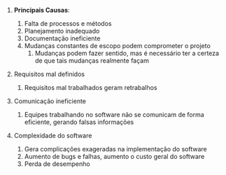 1. **Principais Causas**:
	1. Falta de processos e métodos
	2. Planejamento inadequado
	3.  Documentação ineficiente
	4. Mudanças constantes de escopo podem comprometer o projeto
		1. Mudanças podem fazer sentido, mas é necessário ter a certeza de que tais mudanças realmente façam

2. Requisitos mal definidos
	1. Requisitos mal trabalhados geram retrabalhos
3. Comunicação ineficiente
	1. Equipes trabalhando no software não se comunicam de forma eficiente, gerando falsas informações
4. Complexidade do software
	1. Gera complicações exageradas na implementação do software
	1. Aumento de bugs e falhas, aumento o custo geral do software
	1. Perda de desempenho